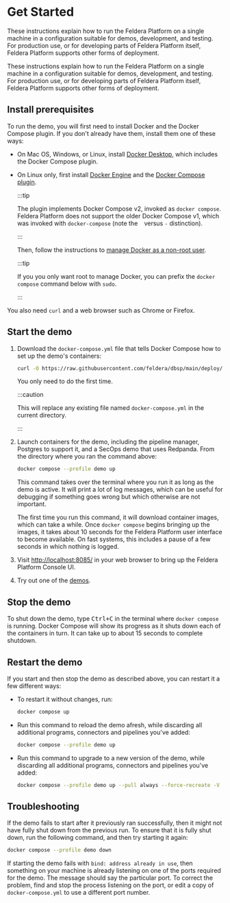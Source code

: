 # Get Started

These instructions explain how to run the Feldera Platform on a single machine
in a configuration suitable for demos, development, and testing.  For production
use, or for developing parts of Feldera Platform itself, Feldera Platform
supports other forms of deployment.

These instructions explain how to run the Feldera Platform on a single machine
in a configuration suitable for demos, development, and testing.  For production
use, or for developing parts of Feldera Platform itself, Feldera Platform
supports other forms of deployment.

## Install prerequisites

To run the demo, you will first need to install Docker and the Docker
Compose plugin.  If you don't already have them, install them one of
these ways:

* On Mac OS, Windows, or Linux, install [Docker Desktop][1], which
  includes the Docker Compose plugin.

* On Linux only, first install [Docker Engine][2] and the [Docker
  Compose plugin][3].

  :::tip

  The plugin implements Docker Compose v2, invoked as `docker
  compose`. Feldera Platform does not support the older Docker Compose v1,
  which was invoked with `docker-compose` (note the ` ` versus `-`
  distinction).

  :::

  Then, follow the instructions to [manage Docker as a non-root
  user][4].

  :::tip

  If you you only want root to manage Docker, you can prefix
  the `docker compose` command below with `sudo`.

  :::

You also need `curl` and a web browser such as Chrome or Firefox.

[1]: https://docs.docker.com/desktop/
[2]: https://docs.docker.com/engine/install/
[3]: https://docs.docker.com/compose/install/linux
[4]: https://docs.docker.com/engine/install/linux-postinstall/

## Start the demo

1. Download the `docker-compose.yml` file that tells Docker Compose
   how to set up the demo's containers:

   ```bash
   curl -O https://raw.githubusercontent.com/feldera/dbsp/main/deploy/docker-compose.yml
   ```

   You only need to do the first time.

   :::caution

   This will replace any existing file named `docker-compose.yml` in
   the current directory.

   :::

2. Launch containers for the demo, including the pipeline manager,
   Postgres to support it, and a SecOps demo that uses Redpanda.  From
   the directory where you ran the command above:

   ```bash
   docker compose --profile demo up
   ```

   This command takes over the terminal where you run it as long as
   the demo is active.  It will print a lot of log messages,
   which can be useful for debugging if something goes wrong but which
   otherwise are not important.

   The first time you run this command, it will download container
   images, which can take a while.  Once `docker compose` begins
   bringing up the images, it takes about 10 seconds for the Feldera Platform user
   interface to become available.  On fast systems, this includes a
   pause of a few seconds in which nothing is logged.

3. Visit <http://localhost:8085/> in your web browser to bring up the
   Feldera Platform Console UI.

4. Try out one of the [demos](demos).

## Stop the demo

To shut down the demo, type <kbd>Ctrl+C</kbd> in the terminal
where `docker compose` is running.  Docker Compose will show its
progress as it shuts down each of the containers in turn.  It can take
up to about 15 seconds to complete shutdown.

## Restart the demo

If you start and then stop the demo as described above, you can
restart it a few different ways:

* To restart it without changes, run:

   ```bash
   docker compose up
   ```

* Run this command to reload the demo afresh, while discarding all
  additional programs, connectors and pipelines you've added:

   ```bash
   docker compose --profile demo up
   ```

* Run this command to upgrade to a new version of the demo, while
  discarding all additional programs, connectors and pipelines you've
  added:

  ```bash
  docker compose --profile demo up --pull always --force-recreate -V
  ```

## Troubleshooting

If the demo fails to start after it previously ran successfully, then
it might not have fully shut down from the previous run.  To ensure
that it is fully shut down, run the following command, and then try
starting it again:

```bash
docker compose --profile demo down
```

If starting the demo fails with `bind: address already in use`, then
something on your machine is already listening on one of the ports
required for the demo.  The message should say the particular port.
To correct the problem, find and stop the process listening on the
port, or edit a copy of `docker-compose.yml` to use a different port
number.
